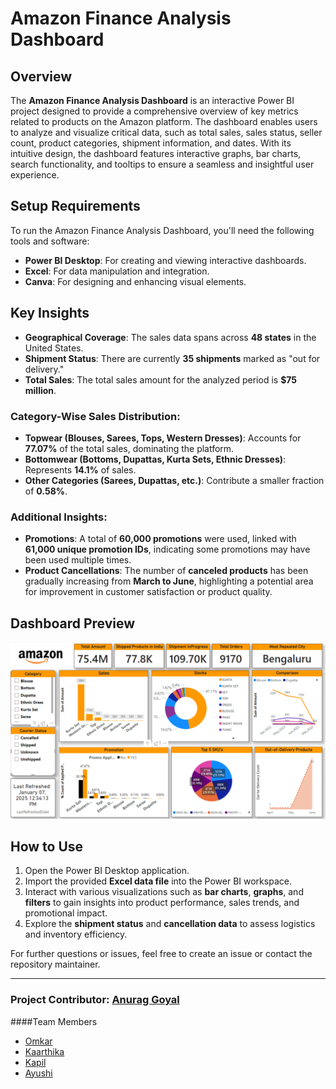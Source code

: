 # Amazon Finance Analysis Dashboard

## Overview
The **Amazon Finance Analysis Dashboard** is an interactive Power BI project designed to provide a comprehensive overview of key metrics related to products on the Amazon platform. The dashboard enables users to analyze and visualize critical data, such as total sales, sales status, seller count, product categories, shipment information, and dates. With its intuitive design, the dashboard features interactive graphs, bar charts, search functionality, and tooltips to ensure a seamless and insightful user experience.

## Setup Requirements
To run the Amazon Finance Analysis Dashboard, you'll need the following tools and software:

- **Power BI Desktop**: For creating and viewing interactive dashboards.
- **Excel**: For data manipulation and integration.
- **Canva**: For designing and enhancing visual elements.

## Key Insights

- **Geographical Coverage**: The sales data spans across **48 states** in the United States.
- **Shipment Status**: There are currently **35 shipments** marked as "out for delivery."
- **Total Sales**: The total sales amount for the analyzed period is **$75 million**.
  
### Category-Wise Sales Distribution:
- **Topwear (Blouses, Sarees, Tops, Western Dresses)**: Accounts for **77.07%** of the total sales, dominating the platform.
- **Bottomwear (Bottoms, Dupattas, Kurta Sets, Ethnic Dresses)**: Represents **14.1%** of sales.
- **Other Categories (Sarees, Dupattas, etc.)**: Contribute a smaller fraction of **0.58%**.

### Additional Insights:
- **Promotions**: A total of **60,000 promotions** were used, linked with **61,000 unique promotion IDs**, indicating some promotions may have been used multiple times.
- **Product Cancellations**: The number of **canceled products** has been gradually increasing from **March to June**, highlighting a potential area for improvement in customer satisfaction or product quality.

## Dashboard Preview

![Amazon Finance Dashboard](https://github.com/deafult0user/Infosys-Springboard/blob/b42615113ecd4718db41b3e24a41d03bb0204e6d/Final%20Team%20Project%20-%20Amazon/Dashboards/Amazon1.png)

## How to Use

1. Open the Power BI Desktop application.
2. Import the provided **Excel data file** into the Power BI workspace.
3. Interact with various visualizations such as **bar charts**, **graphs**, and **filters** to gain insights into product performance, sales trends, and promotional impact.
4. Explore the **shipment status** and **cancellation data** to assess logistics and inventory efficiency.

For further questions or issues, feel free to create an issue or contact the repository maintainer.

---

### Project Contributor: [Anurag Goyal](https://github.com/deafult0user)
####Team Members
<ul>
  <li><a href='https://www.linkedin.com/in/omkar-ghodake-733220335'>Omkar</a></li>
  <li><a href='https://linkedin.com/in/kaarthika-m'>Kaarthika</a></li>
  <li><a href='https://www.linkedin.com/in/kapilnamdeo'>Kapil</a></li>
  <li><a href='https://www.linkedin.com/in/ayushi-tiwari-btech'>Ayushi</a></li>
</ul>
